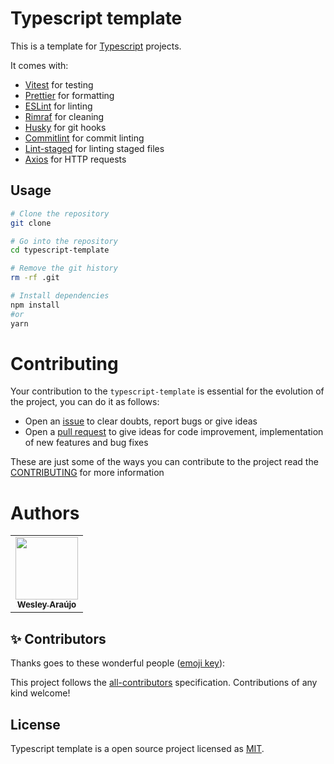 # Typescript template

This is a template for [Typescript](https://www.typescriptlang.org/) projects.

It comes with:

- [Vitest](https://vitest.dev/) for testing
- [Prettier](https://prettier.io/) for formatting
- [ESLint](https://eslint.org/) for linting
- [Rimraf](https://www.npmjs.com/package/rimraf) for cleaning
- [Husky](https://typicode.github.io/husky/#/) for git hooks
- [Commitlint](https://commitlint.js.org/#/) for commit linting
- [Lint-staged](https://github.com/okonet/lint-staged) for linting staged files
- [Axios](https://axios-http.com/) for HTTP requests

## Usage

```bash
# Clone the repository
git clone

# Go into the repository
cd typescript-template

# Remove the git history
rm -rf .git

# Install dependencies
npm install
#or 
yarn
```

# Contributing

Your contribution to the `typescript-template` is essential for the evolution of the project, you can do it as follows:

- Open an [issue](https://github.com/wesleyara/typescript-template/issues) to clear doubts, report bugs or give ideas
- Open a [pull request](https://github.com/wesleyara/typescript-template/pulls) to give ideas for code improvement, implementation of new features and bug fixes

These are just some of the ways you can contribute to the project read the [CONTRIBUTING](https://github.com/wesleyara/typescript-template/blob/main/.github/CONTRIBUTING.md) for more information

# Authors

<table>
  <tr>
    <td align="center"><a href="https://wesleyaraujo.dev/"><img src="https://avatars.githubusercontent.com/u/89321125?v=4?s=100" width="100px;" alt=""/><br /><sub><b>Wesley Araújo</b></sub></a><br /></td>
  </tr>
</table>

## ✨ Contributors

Thanks goes to these wonderful people ([emoji key](https://allcontributors.org/docs/en/emoji-key)):

<!-- ALL-CONTRIBUTORS-LIST:START - Do not remove or modify this section -->
<!-- prettier-ignore-start -->
<!-- markdownlint-disable -->
<!-- markdownlint-restore -->
<!-- prettier-ignore-end -->

<!-- ALL-CONTRIBUTORS-LIST:END -->

This project follows the [all-contributors](https://github.com/all-contributors/all-contributors) specification. Contributions of any kind welcome!

## License

Typescript template is a open source project licensed as [MIT](LICENSE).
